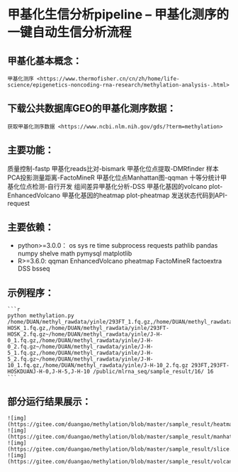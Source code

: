甲基化生信分析pipeline – 甲基化测序的一键自动生信分析流程
=======================================
## 甲基化基本概念：
`甲基化测序 <https://www.thermofisher.cn/cn/zh/home/life-science/epigenetics-noncoding-rna-research/methylation-analysis-.html>`
## 下载公共数据库GEO的甲基化测序数据：
`获取甲基化测序数据 <https://www.ncbi.nlm.nih.gov/gds/?term=methylation>`
## 主要功能：
质量控制-fastp
甲基化reads比对-bismark
甲基化位点提取-DMRfinder
样本PCA投影测量距离-FactoMineR
甲基化位点Manhattan图-qqman
十等分统计甲基化位点检测-自行开发
组间差异甲基化分析-DSS
甲基化基因的volcano plot-EnhancedVolcano
甲基化基因的heatmap plot-pheatmap
发送状态代码到API-request
## 主要依赖：
- python>=3.0.0：
    os
    sys
    re
    time
    subprocess
    requests
    pathlib
    pandas
    numpy
    shelve
    math
    pymysql
    matplotlib
- R>=3.6.0:
    qqman
    EnhancedVolcano
    pheatmap
    FactoMineR
    factoextra
    DSS
    bsseq
## 示例程序：
    ```r
    python methylation.py /home/DUAN/methyl_rawdata/yinle/293FT_1.fq.gz,/home/DUAN/methyl_rawdata/yinle/293FT_2.fq.gz~/home/DUAN/methyl_rawdata/yinle/293FT-HOSK_1.fq.gz,/home/DUAN/methyl_rawdata/yinle/293FT-HOSK_2.fq.gz~/home/DUAN/methyl_rawdata/yinle/J-H-0_1.fq.gz,/home/DUAN/methyl_rawdata/yinle/J-H-0_2.fq.gz~/home/DUAN/methyl_rawdata/yinle/J-H-5_1.fq.gz,/home/DUAN/methyl_rawdata/yinle/J-H-5_2.fq.gz~/home/DUAN/methyl_rawdata/yinle/J-H-10_1.fq.gz,/home/DUAN/methyl_rawdata/yinle/J-H-10_2.fq.gz 293FT,293FT-HOSKDUANJ-H-0,J-H-5,J-H-10 /public/mlrna_seq/sample_result/16/ 16
    ```
## 部分运行结果展示：
    ![img](https://gitee.com/duangao/methylation/blob/master/sample_result/heatmap.png)
    ![img](https://gitee.com/duangao/methylation/blob/master/sample_result/manhattan.png)
    ![img](https://gitee.com/duangao/methylation/blob/master/sample_result/slice.png)
    ![img](https://gitee.com/duangao/methylation/blob/master/sample_result/volcano.png)

    
    
    


